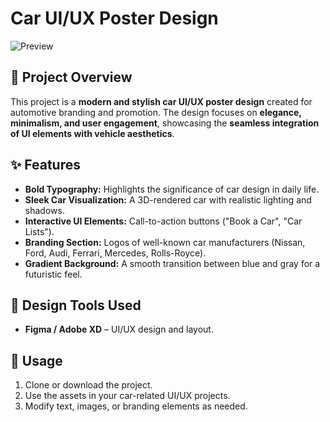 # Car UI/UX Poster Design

![Preview](./1.png)

## 🚗 Project Overview
This project is a **modern and stylish car UI/UX poster design** created for automotive branding and promotion. The design focuses on **elegance, minimalism, and user engagement**, showcasing the **seamless integration of UI elements with vehicle aesthetics**.

## ✨ Features
- **Bold Typography:** Highlights the significance of car design in daily life.
- **Sleek Car Visualization:** A 3D-rendered car with realistic lighting and shadows.
- **Interactive UI Elements:** Call-to-action buttons ("Book a Car", "Car Lists").
- **Branding Section:** Logos of well-known car manufacturers (Nissan, Ford, Audi, Ferrari, Mercedes, Rolls-Royce).
- **Gradient Background:** A smooth transition between blue and gray for a futuristic feel.

## 🎨 Design Tools Used
- **Figma / Adobe XD** – UI/UX design and layout.

## 📌 Usage
1. Clone or download the project.
2. Use the assets in your car-related UI/UX projects.
3. Modify text, images, or branding elements as needed.


